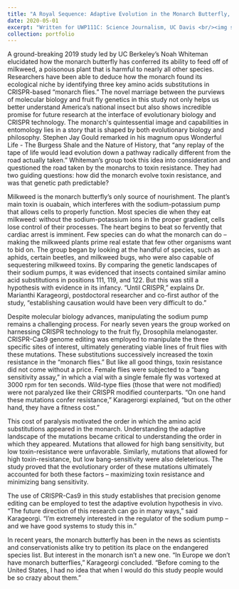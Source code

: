 ```yaml
---
title: "A Royal Sequence: Adaptive Evolution in the Monarch Butterfly, America’s Insect"
date: 2020-05-01
excerpt: "Written for UWP111C: Science Journalism, UC Davis <br/><img src='/images/monarch.JPG'>"
collection: portfolio
---
```

A ground-breaking 2019 study led by UC Berkeley’s Noah Whiteman elucidated how the monarch butterfly has conferred its ability to feed off of milkweed, a poisonous plant that is harmful to nearly all other species. Researchers have been able to deduce how the monarch found its ecological niche by identifying three key amino acids substitutions in CRISPR-based “monarch flies.” The novel marriage between the purviews of molecular biology and fruit fly genetics in this study not only helps us better understand America’s national insect but also shows incredible promise for future research at the interface of evolutionary biology and CRISPR technology. 
The monarch's quintessential image and capabilities in entomology lies in a story that is shaped by both evolutionary biology and philosophy. Stephen Jay Gould remarked in his magnum opus Wonderful Life - The Burgess Shale and the Nature of History,  that “any replay of the tape of life would lead evolution down a pathway radically different from the road actually taken.” Whiteman’s group took this idea into consideration and questioned the road taken by the monarchs to toxin resistance. They had two guiding questions: how did the monarch evolve toxin resistance, and was that genetic path predictable?

 Milkweed is the monarch butterfly’s only source of nourishment. The plant’s main toxin is ouabain, which interferes with the sodium-potassium pump that allows cells to properly function. Most species die when they eat milkweed: without the sodium-potassium ions in the proper gradient, cells lose control of their processes. The heart begins to beat so fervently that cardiac arrest is imminent. Few species can do what the monarch can do – making the milkweed plants prime real estate that few other organisms want to bid on. 
The group began by looking at the handful of species, such as aphids, certain beetles, and milkweed bugs, who were also capable of sequestering milkweed toxins. By comparing the genetic landscapes of their sodium pumps, it was evidenced that insects contained similar amino acid substitutions in positions 111, 119, and 122. But this was still a hypothesis with evidence in its infancy. “Until CRISPR,” explains Dr. Marianthi Karageorgi, postdoctoral researcher and co-first author of the study, “establishing causation would have been very difficult to do.”

Despite molecular biology advances, manipulating the sodium pump remains a challenging process. For nearly seven years the group worked on harnessing CRISPR technology to the fruit fly, Drosophila melanogaster. CRISPR-Cas9 genome editing was employed to manipulate the three specific sites of interest, ultimately generating viable lines of fruit flies with these mutations. These substitutions successively increased the toxin resistance in the “monarch flies.” 
But like all good things, toxin resistance did not come without a price. Female flies were subjected to a “bang sensitivity assay,” in which a vial with a single female fly was vortexed at 3000 rpm for ten seconds. Wild-type flies (those that were not modified) were not paralyzed like their CRISPR modified counterparts. “On one hand these mutations confer resistance,” Karagerorgi explained, “but on the other hand, they have a fitness cost.” 

This cost of paralysis motivated the order in which the amino acid substitutions appeared in the monarch. Understanding the adaptive landscape of the mutations became critical to understanding the order in which they appeared. Mutations that allowed for high bang sensitivity, but low toxin-resistance were unfavorable. Similarly, mutations that allowed for high toxin-resistance, but low bang-sensitivity were also deleterious. The study proved that the evolutionary order of these mutations ultimately accounted for both these factors – maximizing toxin resistance and minimizing bang sensitivity.

The use of CRISPR-Cas9 in this study establishes that precision genome editing can be employed to test the adaptive evolution hypothesis in vivo. “The future direction of this research can go in many ways,” said Karageorgi. “I’m extremely interested in the regulator of the sodium pump – and we have good systems to study this in.”

In recent years, the monarch butterfly has been in the news as scientists and conservationists alike try to petition its place on the endangered species list. But interest in the monarch isn’t a new one. “In Europe we don’t have monarch butterflies,” Karageorgi concluded. “Before coming to the United States, I had no idea that when I would do this study people would be so crazy about them.” 
